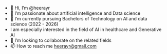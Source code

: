 - 👋 Hi, I’m @heerayr
- 👀 I’m passionate about artificial intelligence and Data science
- 🌱 I’m currently pursuing Bachelors of Technology on AI and data science (2022 - 2026)
- I am especially interested in the field of AI in healthcare and Generative AI
- 💞️ I’m looking to collaborate on the related fields
- 📫 How to reach me heerayr@gmail.com

